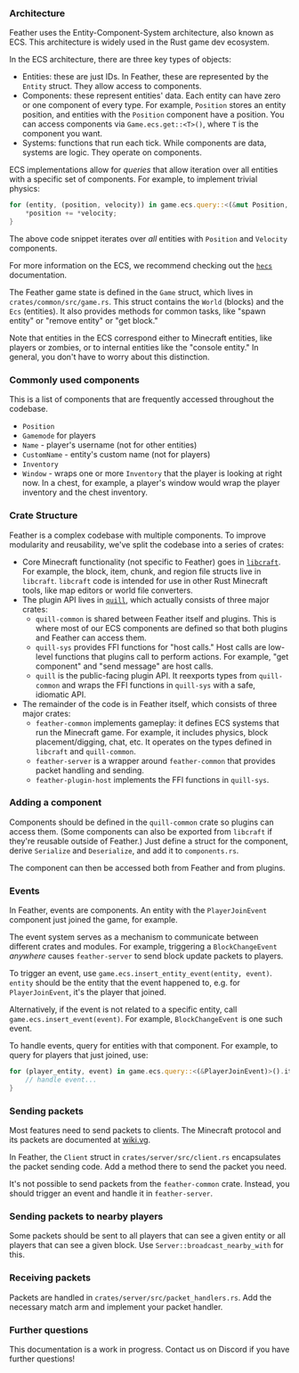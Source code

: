 ### Architecture

Feather uses the Entity-Component-System architecture, also known as ECS. This architecture
is widely used in the Rust game dev ecosystem. 

In the ECS architecture, there are three key types of objects:
* Entities: these are just IDs. In Feather, these are represented by the `Entity` struct.
They allow access to components.
* Components: these represent entities' data. Each entity can have zero or one component of every type. For example, `Position`
stores an entity position, and entities with the `Position` component have a position. You can access components
via `Game.ecs.get::<T>()`, where `T` is the component you want.
* Systems: functions that run each tick. While components are data, systems are logic. They operate on components.

ECS implementations allow for _queries_ that allow iteration over all entities with a specific set of components.
For example, to implement trivial physics:

```rust
for (entity, (position, velocity)) in game.ecs.query::<(&mut Position, &Velocity)>().iter() {
    *position += *velocity;
}
```

The above code snippet iterates over _all_ entities with `Position` and `Velocity` components.

For more information on the ECS, we recommend checking out the [`hecs`](https://docs.rs/hecs) documentation.

The Feather game state is defined in the `Game` struct, which lives in `crates/common/src/game.rs`.
This struct contains the `World` (blocks) and the `Ecs` (entities). It also provides
methods for common tasks, like "spawn entity" or "remove entity" or "get block."

Note that entities in the ECS correspond either to Minecraft entities, like players or zombies,
or to internal entities like the "console entity." In general, you don't have to worry about
this distinction.

### Commonly used components

This is a list of components that are frequently accessed throughout the codebase.
* `Position`
* `Gamemode` for players
* `Name` - player's username (not for other entities)
* `CustomName` - entity's custom name (not for players)
* `Inventory`
* `Window` - wraps one or more `Inventory` that the player is looking at right now. In a chest,
for example, a player's window would wrap the player inventory and the chest inventory.

### Crate Structure

Feather is a complex codebase with multiple components. To improve modularity and reusability, we've
split the codebase into a series of crates:

* Core Minecraft functionality (not specific to Feather) goes in [`libcraft`](https://github.com/feather-rs/libcraft).
For example, the block, item, chunk, and region file structs live in `libcraft`. `libcraft` code is intended
for use in other Rust Minecraft tools, like map editors or world file converters.
* The plugin API lives in [`quill`](https://github.com/feather-rs/quill), which actually consists of three major crates:
  * `quill-common` is shared between Feather itself and plugins. This is where most of our ECS components are defined
  so that both plugins and Feather can access them.
  * `quill-sys` provides FFI functions for "host calls." Host calls are low-level functions that
  plugins call to perform actions. For example, "get component" and "send message" are host calls.
  * `quill` is the public-facing plugin API. It reexports types from `quill-common` and wraps the FFI functions in `quill-sys`
  with a safe, idiomatic API.
* The remainder of the code is in Feather itself, which consists of three major crates:
  * `feather-common` implements gameplay: it defines ECS systems that run the Minecraft game. For example, it includes
  physics, block placement/digging, chat, etc. It operates on the types defined in `libcraft` and `quill-common`.
  * `feather-server` is a wrapper around `feather-common` that provides packet handling and sending.
  * `feather-plugin-host` implements the FFI functions in `quill-sys`.

### Adding a component

Components should be defined in the `quill-common` crate so plugins can access them. 
(Some components can also be exported from `libcraft` if they're reusable outside of Feather.) 
Just define a struct for the component, derive `Serialize` and `Deserialize`, and add
it to `components.rs`.

The component can then be accessed both from Feather and from plugins.

### Events

In Feather, events are components. An entity with the `PlayerJoinEvent` component just joined
the game, for example.

The event system serves as a mechanism to communicate between different crates and modules.
For example, triggering a `BlockChangeEvent` _anywhere_ causes `feather-server` to send block
update packets to players.

To trigger an event, use `game.ecs.insert_entity_event(entity, event)`. `entity` should be the
entity that the event happened to, e.g. for `PlayerJoinEvent`, it's the player that joined.

Alternatively, if the event is not related to a specific entity, call `game.ecs.insert_event(event)`.
For example, `BlockChangeEvent` is one such event.

To handle events, query for entities with that component. For example, to query
for players that just joined, use:

```rust
for (player_entity, event) in game.ecs.query::<(&PlayerJoinEvent)>().iter() {
    // handle event...
}
```

### Sending packets

Most features need to send packets to clients. The Minecraft protocol and its
packets are documented at [wiki.vg](https://wiki.vg/Protocol).

In Feather, the `Client` struct in `crates/server/src/client.rs` encapsulates
the packet sending code. Add a method there to send the packet you need.

It's not possible to send packets from the `feather-common` crate. Instead, you should
trigger an event and handle it in `feather-server`. 

### Sending packets to nearby players

Some packets should be sent to all players that can see a given entity or all
players that can see a given block. Use `Server::broadcast_nearby_with` for this.

### Receiving packets

Packets are handled in `crates/server/src/packet_handlers.rs`. Add the necessary match
arm and implement your packet handler.

### Further questions

This documentation is a work in progress. Contact us on Discord if you have further
questions!

